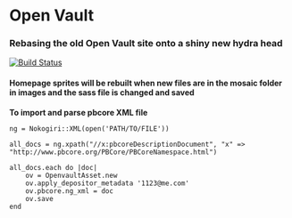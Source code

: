 # Open Vault

### Rebasing the old Open Vault site onto a shiny new hydra head

[![Build Status](https://travis-ci.org/afred/openvault.png)](https://travis-ci.org/afred/openvault)

#### Homepage sprites will be rebuilt when new files are in the mosaic folder in images and the sass file is changed and saved

**To import and parse pbcore XML file**

	ng = Nokogiri::XML(open('PATH/TO/FILE'))
	
	all_docs = ng.xpath("//x:pbcoreDescriptionDocument", "x" => "http://www.pbcore.org/PBCore/PBCoreNamespace.html")
	
	all_docs.each do |doc|
		ov = OpenvaultAsset.new
		ov.apply_depositor_metadata '1123@me.com'
		ov.pbcore.ng_xml = doc
		ov.save
	end